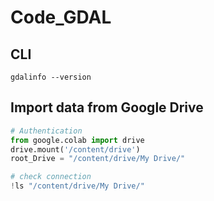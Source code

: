 # Code_GDAL

## CLI

```shell
gdalinfo --version
```

## Import data from Google Drive

```python
# Authentication
from google.colab import drive
drive.mount('/content/drive')
root_Drive = "/content/drive/My Drive/"

# check connection
!ls "/content/drive/My Drive/"
```

